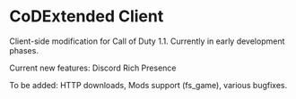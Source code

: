 # CoDExtended Client

Client-side modification for Call of Duty 1.1. Currently in early development phases.

Current new features: Discord Rich Presence

To be added: HTTP downloads, Mods support (fs_game), various bugfixes.